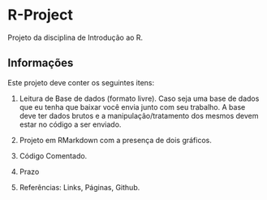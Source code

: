 # R-Project
Projeto da disciplina de Introdução ao R.

## Informações

Este projeto deve conter os seguintes itens:

1) Leitura de Base de dados (formato livre).
Caso seja uma base de dados que eu tenha que baixar você envia junto com seu trabalho. A base deve ter dados brutos e a manipulação/tratamento dos mesmos devem estar no código a ser enviado.

2) Projeto em RMarkdown com a presença de dois gráficos.
   
3) Código Comentado.
    
4) Prazo
 
5) Referências: Links, Páginas, Github.
